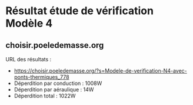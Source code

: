 # Résultat étude de vérification Modèle 4

## choisir.poeledemasse.org

URL des résultats : 

* https://choisir.poeledemasse.org/?s=Modele-de-verification-N4-avec-ponts-thermiques_778
* Déperdition par conduction : 1008W
* Déperdition par aéraulique : 14W
* Déperdition total : 1022W

